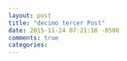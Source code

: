 ```yaml
---
layout: post
title: "decimo tercer Post"
date: 2015-11-24 07:21:10 -0500
comments: true
categories: 
---
```

